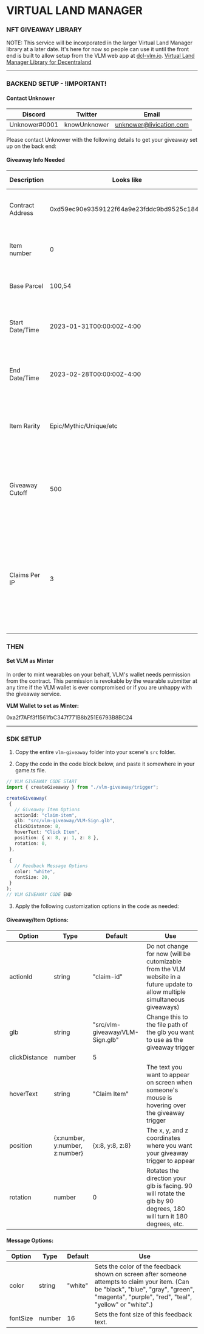 # VIRTUAL LAND MANAGER

### NFT GIVEAWAY LIBRARY
NOTE: This service will be incorporated in the larger Virtual Land Manager library at a later date. 
It's here for now so people can use it until the front end is built to allow setup from the VLM web app at [dcl-vlm.io](https://www.dcl-vlm.io).
[Virtual Land Manager Library for Decentraland](https://github.com/Livication-Creative-Technology/dcl-vlm)

---
### BACKEND SETUP - !IMPORTANT!

#### Contact Unknower
|Discord|Twitter|Email|
|--------------------|----------|------------|
|Unknower#0001|knowUnknower|unknower@livication.com|

Please contact Unknower with the following details to get your giveaway set up on the back end:

#### Giveaway Info Needed
|Description|Looks like|Can be found|
|--------------------|----------|------------|
|Contract Address|0xd59ec90e9359122f64a9e23fddc9bd9525c184cf|Found in item's URN or marketplace link|
|Item number|0|Found in item's URN or marketplace link|
|Base Parcel|100,54|Your project's scene.json file|
|Start Date/Time|2023-01-31T00:00:00Z-4:00|Any date/time you want in UTC or your specified time zone|
|End Date/Time|2023-02-28T00:00:00Z-4:00|Any date/time you want in UTC or your specified time zone|
|Item Rarity|Epic/Mythic/Unique/etc|Set on wearable submission and shown on collections page|
|Giveaway Cutoff|500|How many items you want to give away before preventing any more claims from going through|
|Claims Per IP|3|Your preference of how many items should be able to be claimed by unique accounts making claims from the same computer or household|

### THEN

#### Set VLM as Minter
In order to mint wearables on your behalf, VLM's wallet needs permission from the contract. This permission is revokable by the wearable submitter at any time if the VLM wallet is ever compromised or if you are unhappy with the giveaway service. 

**VLM Wallet to set as Minter:** 

0xa2f7AFf3f1561fbC347f771B8b251E6793B8BC24

---

### SDK SETUP

1. Copy the entire `vlm-giveaway` folder into your scene's `src` folder.

2. Copy the code in the code block below, and paste it somewhere in your game.ts file.

 ```typescript
// VLM GIVEAWAY CODE START
import { createGiveaway } from "./vlm-giveaway/trigger";

createGiveaway(
  {
    // Giveaway Item Options
    actionId: "claim-item",
    glb: "src/vlm-giveaway/VLM-Sign.glb",
    clickDistance: 8,
    hoverText: "Click Item",
    position: { x: 8, y: 1, z: 8 },
    rotation: 0,
  },
  
  {
    // Feedback Message Options
    color: "white",
    fontSize: 20,
  }
);
// VLM GIVEAWAY CODE END
```

3. Apply the following customization options in the code as needed:

#### Giveaway/Item Options:

|Option |Type |Default|Use|
|-------|-----|-------|---|
|actionId |string |"claim-id"|Do not change for now (will be cutomizable from the VLM website in a future update to allow multiple simultaneous giveaways)|
|glb |string |"src/vlm-giveaway/VLM-Sign.glb"|Change this to the file path of the glb you want to use as the giveaway trigger|
|clickDistance |number |5||A number between 0 and 10 that can be used to adjust how close you need to get to click the giveaway trigger|
|hoverText |string |"Claim Item"|The text you want to appear on screen when someone's mouse is hovering over the giveaway trigger|
|position |{x:number, y:number, z:number}|{x:8, y:8, z:8}|The x, y, and z coordinates where you want your giveaway trigger to appear|
|rotation |number |0|Rotates the direction your glb is facing. 90 will rotate the glb by 90 degrees, 180 will turn it 180 degrees, etc.|

#### Message Options:

|Option |Type |Default|Use|
|-------|-----|-------|---|
|color |string|"white"|Sets the color of the feedback shown on screen after someone attempts to claim your item. (Can be "black", "blue", "gray", "green", "magenta", "purple", "red", "teal", "yellow" or "white".)|
|fontSize|number|16 |Sets the font size of this feedback text.|

